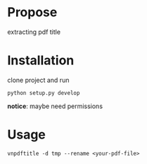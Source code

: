# Propose

extracting pdf title

# Installation

clone project and run

```shell
python setup.py develop
```
**notice**: maybe need permissions

# Usage

```shell
vnpdftitle -d tmp --rename <your-pdf-file>
```

